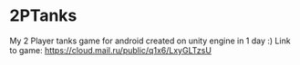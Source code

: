 # 2PTanks
My 2 Player tanks game for android created on unity engine in 1 day :)
Link to game:
https://cloud.mail.ru/public/q1x6/LxyGLTzsU
